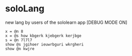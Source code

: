 # soloLang
new lang by users of the sololearn app [DEBUG MODE ON]

```
x = @n 8
x = @s how kbgerk kjebgerk kerjbge
s = @n 7l7l7
show @s jgihoer ieuwrbguri wkrgheri
show @n kwjre
```
